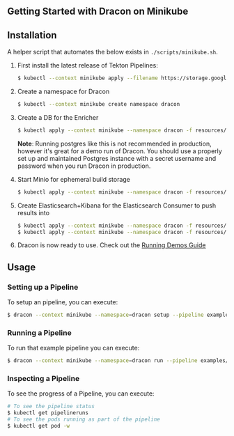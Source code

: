 ## Getting Started with Dracon on Minikube

## Installation

A helper script that automates the below exists in `./scripts/minikube.sh`.

1. First install the latest release of Tekton Pipelines:

   ```bash
   $ kubectl --context minikube apply --filename https://storage.googleapis.com/tekton-releases/pipeline/previous/v0.9.0/release.yaml
   ```

2. Create a namespace for Dracon

   ```bash
   $ kubectl --context minikube create namespace dracon
   ```

3. Create a DB for the Enricher

   ```bash
   $ kubectl apply --context minikube --namespace dracon -f resources/persistence/enricher-db/k8s.yaml
   ```

   **Note**: Running postgres like this is not recommended in production, however it's great for a demo run of Dracon. You should use a properly set up and maintained Postgres instance with a secret username and password when you run Dracon in production.

4. Start Minio for ephemeral build storage

   ```bash
   $ kubectl apply --context minikube --namespace dracon -f resources/persistence/minio-storage/k8s.yaml
   ```

5. Create Elasticsearch+Kibana for the Elasticsearch Consumer to push results into

   ```bash
   $ kubectl apply --context minikube --namespace dracon -f resources/persistence/elasticsearch-kibana/elasticsearch.yaml
   $ kubectl apply --context minikube --namespace dracon -f resources/persistence/elasticsearch-kibana/kibana.yaml
   ```

6. Dracon is now ready to use. Check out the [Running Demos Guide](/docs/getting-started/tutorials/running-demos.md)

## Usage

### Setting up a Pipeline

To setup an pipeline, you can execute:

```bash
$ dracon --context minikube --namespace=dracon setup --pipeline examples/pipelines/golang-project
```

### Running a Pipeline

To run that example pipeline you can execute:

```bash
$ dracon --context minikube --namespace=dracon run --pipeline examples/pipelines/golang-project
```

### Inspecting a Pipeline

To see the progress of a Pipeline, you can execute:

```bash
# To see the pipeline status
$ kubectl get pipelineruns
# To see the pods running as part of the pipeline
$ kubectl get pod -w
```
